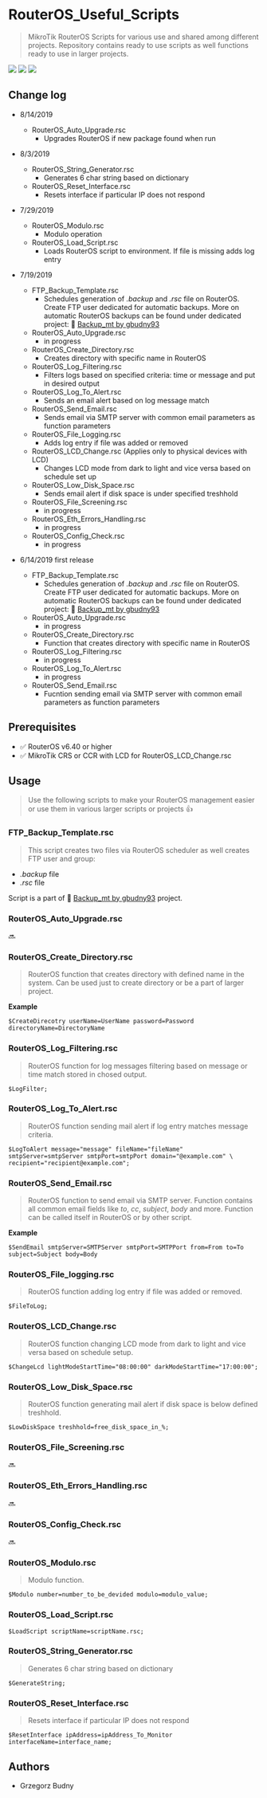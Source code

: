 # RouterOS_Useful_Scripts
> MikroTik RouterOS Scripts for various use and shared among different projects. Repository contains ready to use scripts as well functions ready to use in larger projects. 

![](https://img.shields.io/badge/scripting-routeros-important.svg)
![](https://img.shields.io/badge/mikrotik-routerBOARD-yellow)
![](https://img.shields.io/badge/network-automation-informational)

## Change log 

   - 8/14/2019
     - RouterOS_Auto_Upgrade.rsc
       - Upgrades RouterOS if new package found when run 

   - 8/3/2019
      - RouterOS_String_Generator.rsc
        - Generates 6 char string based on dictionary 
      - RouterOS_Reset_Interface.rsc
        - Resets interface if particular IP does not respond 

   - 7/29/2019 
      - RouterOS_Modulo.rsc
        - Modulo operation
      - RouterOS_Load_Script.rsc
        - Loads RouterOS script to environment. If file is missing adds log entry 

   - 7/19/2019 
      - FTP_Backup_Template.rsc
        - Schedules generation of *.backup* and *.rsc* file on RouterOS. Create FTP user dedicated for automatic backups. More on automatic RouterOS
      backups can be found under dedicated project: :link: [Backup_mt by gbudny93](https://github.com/gbudny93/Backup_mt)
     - RouterOS_Auto_Upgrade.rsc
       - in progress
     - RouterOS_Create_Directory.rsc
       - Creates directory with specific name in RouterOS
     - RouterOS_Log_Filtering.rsc
       - Filters logs based on specified criteria: time or message and put in desired output
     - RouterOS_Log_To_Alert.rsc
       - Sends an email alert based on log message match
     - RouterOS_Send_Email.rsc
       - Sends email via SMTP server with common email parameters as function parameters
     - RouterOS_File_Logging.rsc
       - Adds log entry if file was added or removed 
     - RouterOS_LCD_Change.rsc (Applies only to physical devices with LCD)
       - Changes LCD mode from dark to light and vice versa based on schedule set up
     - RouterOS_Low_Disk_Space.rsc
       - Sends email alert if disk space is under specified treshhold
     - RouterOS_File_Screening.rsc
       - in progress
     - RouterOS_Eth_Errors_Handling.rsc
       - in progress
     - RouterOS_Config_Check.rsc
       - in progress

  - 6/14/2019 first release
    - FTP_Backup_Template.rsc
      - Schedules generation of *.backup* and *.rsc* file on RouterOS. Create FTP user dedicated for automatic backups. More on automatic RouterOS
      backups can be found under dedicated project: :link: [Backup_mt by gbudny93](https://github.com/gbudny93/Backup_mt)
    - RouterOS_Auto_Upgrade.rsc
      - in progress
    - RouterOS_Create_Directory.rsc
      - Function that creates directory with specific name in RouterOS
    - RouterOS_Log_Filtering.rsc
      - in progress
    - RouterOS_Log_To_Alert.rsc
      - in progress
    - RouterOS_Send_Email.rsc
      - Fucntion sending email via SMTP server with common email parameters as function parameters
    
## Prerequisites

  -  :white_check_mark: RouterOS v6.40 or higher
  -  :white_check_mark: MikroTik CRS or CCR with LCD for RouterOS_LCD_Change.rsc
  
## Usage

> Use the following scripts to make your RouterOS management easier or use them in various larger scripts or projects 
:+1: 

### FTP_Backup_Template.rsc

> This script creates two files via RouterOS scheduler as well creates FTP user and group: 
  - *.backup* file 
  - *.rsc* file 
  
Script is a part of  :link: [Backup_mt by gbudny93](https://github.com/gbudny93/Backup_mt) project.

### RouterOS_Auto_Upgrade.rsc

 :soon:

### RouterOS_Create_Directory.rsc

> RouterOS function that creates directory with defined name in the system. Can be used just to create directory or be a part of larger project. 

**Example**
 ```rascal
 $CreateDirecotry userName=UserName password=Password directoryName=DirectoryName
```

### RouterOS_Log_Filtering.rsc

> RouterOS function for log messages filtering based on message or time match stored in chosed output. 

```
$LogFilter;
```

### RouterOS_Log_To_Alert.rsc

 > RouterOS function sending mail alert if log entry matches message criteria.

 ```
 $LogToAlert message="message" fileName="fileName" smtpServer=smtpServer smtpPort=smtpPort domain="@example.com" \ 
recipient="recipient@example.com";
 ```

### RouterOS_Send_Email.rsc

> RouterOS function to send email via SMTP server. Function contains all common email fields like *to*, *cc*, *subject*, *body* and more. Function can be called itself in RouterOS or by other script.

**Example**
```
$SendEmail smtpServer=SMTPServer smtpPort=SMTPPort from=From to=To subject=Subject body=Body
```

### RouterOS_File_logging.rsc

> RouterOS function adding log entry if file was added or removed.

```
$FileToLog;
```

### RouterOS_LCD_Change.rsc

> RouterOS function changing LCD mode from dark to light and vice versa based on schedule setup.

```
$ChangeLcd lightModeStartTime="08:00:00" darkModeStartTime="17:00:00";
```

### RouterOS_Low_Disk_Space.rsc

> RouterOS function generating mail alert if disk space is below defined treshhold.

```
$LowDiskSpace treshhold=free_disk_space_in_%;
```

### RouterOS_File_Screening.rsc

:soon: 

### RouterOS_Eth_Errors_Handling.rsc

:soon:

### RouterOS_Config_Check.rsc

:soon: 

### RouterOS_Modulo.rsc

>Modulo function.

```
$Modulo number=number_to_be_devided modulo=modulo_value;
```

### RouterOS_Load_Script.rsc

```
$LoadScript scriptName=scriptName.rsc;
```

### RouterOS_String_Generator.rsc

> Generates 6 char string based on dictionary 

```
$GenerateString;
```

### RouterOS_Reset_Interface.rsc

> Resets interface if particular IP does not respond 

```
$ResetInterface ipAddress=ipAddress_To_Monitor interfaceName=interface_name;
```

## Authors

  - Grzegorz Budny




  
  

